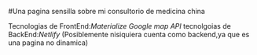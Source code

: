 #Una pagina sensilla sobre mi consultorio de medicina china

Tecnologias de FrontEnd:*Materialize* *Google map API*
tecnolgoias de BackEnd:*Netlify*
(Posiblemente nisiquiera cuenta como backend,ya que es una pagina no dinamica)
